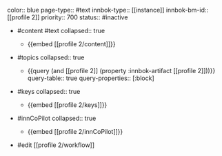 color:: blue
page-type:: #text
innbok-type:: [[instance]]
innbok-bm-id:: [[profile 2]]
priority:: 700
status:: #inactive

- #content #text
  collapsed:: true
	- {{embed [[profile 2/content]]}}
- #topics
   collapsed:: true
    - {{query (and [[profile 2]] (property :innbok-artifact [[profile 2]]))}}
      query-table:: true
      query-properties:: [:block]
- #keys
  collapsed:: true
	- {{embed [[profile 2/keys]]}}
- #innCoPilot
   collapsed:: true
	 - {{embed [[profile 2/innCoPilot]]}}

- #edit [[profile 2/workflow]]

